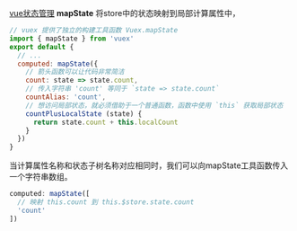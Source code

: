 [vue状态管理](http://www.imooc.com/article/14741)
**mapState**
将store中的状态映射到局部计算属性中，
```javascript
// vuex 提供了独立的构建工具函数 Vuex.mapState
import { mapState } from 'vuex'
export default {
  // ...
  computed: mapState({
    // 箭头函数可以让代码非常简洁
    count: state => state.count,
    // 传入字符串 'count' 等同于 `state => state.count`
    countAlias: 'count',
    // 想访问局部状态，就必须借助于一个普通函数，函数中使用 `this` 获取局部状态
    countPlusLocalState (state) {
      return state.count + this.localCount
    }
  })
}
```
当计算属性名称和状态子树名称对应相同时，我们可以向mapState工具函数传入一个字符串数组。
```javascript
computed: mapState([
  // 映射 this.count 到 this.$store.state.count
  'count'
])
```
